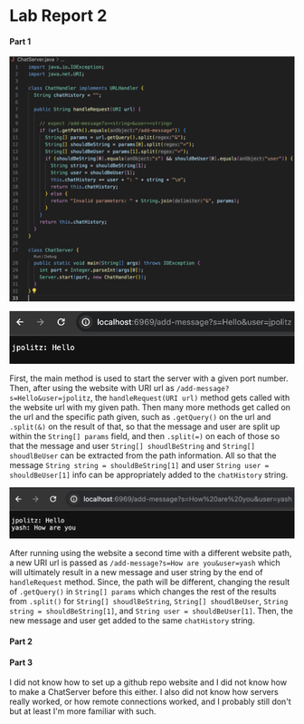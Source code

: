# Lab Report 2
#### Part 1

![ChatServer SS](./ChatServerSc.png)

![add-message use 1](./:add-message1.png)

First, the main method is used to start the server with a given port number.
Then, after using the website with URI url as `/add-message?s=Hello&user=jpolitz`, 
the `handleRequest(URI url)` method gets called with the website url with my given 
path. Then many more methods get called on the url and the specific path given,
such as `.getQuery()` on the url and `.split(&)` on the result of that, so that the 
message and user are split up within the `String[] params` field, and then `.split(=)`
on each of those so that the message and user `String[] shoudlBeString` and
`String[] shoudlBeUser` can be extracted from the path information. All so that the 
message `String string = shouldBeString[1]` and user `String user = shouldBeUser[1]`
info can be appropriately added to the `chatHistory` string.

![add-message use 2](./:add-message2.png)

After running using the website a second time with a different website path, a new
URI url is passed as `/add-message?s=How are you&user=yash` which will ultimately
result in a new message and user string by the end of `handleRequest` method. Since,
the path will be different, changing the result of `.getQuery()` in `String[] params`
which changes the rest of the results from `.split()` for `String[] shoudlBeString`,
`String[] shoudlBeUser`, `String string = shouldBeString[1]`, and 
`String user = shouldBeUser[1]`. Then, the new message and user get added to the same
`chatHistory` string.

#### Part 2



#### Part 3

I did not know how to set up a github repo website and I did not know how to make a ChatServer
before this either. I also did not know how servers really worked, or how remote connections
worked, and I probably still don't but at least I'm more familiar with such.

